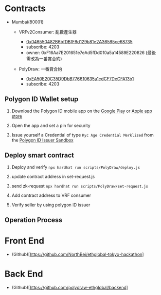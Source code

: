 # Contracts 
- Mumbai(80001)

  - VRFv2Consumer: 亂數產生器

    - [0x046550482B6bfDBfF8d129b81e2A36585ce68735](https://mumbai.polygonscan.com/address/0x046550482B6bfDBfF8d129b81e2A36585ce68735)
    - subscribe: 4203
    - owner: 0xF16Aa7E201651e7eAd5fDd010a5a14589E220826 (最後需改為一番賞合約)
  - PolyDraw: 一番賞合約
    - [0xEA50E20C35D9DbB776610635a1cdCF7DeCFA13b1](https://mumbai.polygonscan.com/address/0xEA50E20C35D9DbB776610635a1cdCF7DeCFA13b1)
    - subscribe: 4203

## Polygon ID Wallet setup

1. Download the Polygon ID mobile app on the [Google Play](https://play.google.com/store/apps/details?id=com.polygonid.wallet) or [Apple app store](https://apps.apple.com/us/app/polygon-id/id1629870183)

2. Open the app and set a pin for security

3. Issue yourself a Credential of type `Kyc Age Credential Merklized` from the [Polygon ID Issuer Sandbox](https://issuer-v2.polygonid.me/)

## Deploy smart contract

1. Deploy and verify
  `npx hardhat run scripts/PolyDraw/deploy.js`

2. update contract address in set-request.js

3. send zk-request
   `npx hardhat run scripts/PolyDraw/set-request.js`

4. Add contract address to VRF consumer

5. Verify seller by using polygon ID issuer
   

## Operation Process

# Front End 
- (Github)[https://github.com/NorthBei/ethglobal-tokyo-hackathon]

# Back End
- (Github)[https://github.com/polydraw-ethglobal/backend]

